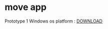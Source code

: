 # move app

Prototype 1
Windows os platform  : [ DOWNLOAD ](https://github.com/ice-black/move-app/raw/main/APPS/TX%20movies%20(0.0.1).exe)
